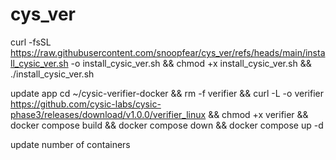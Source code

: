 # cys_ver

curl -fsSL https://raw.githubusercontent.com/snoopfear/cys_ver/refs/heads/main/install_cysic_ver.sh -o install_cysic_ver.sh && chmod +x install_cysic_ver.sh && ./install_cysic_ver.sh


update app
cd ~/cysic-verifier-docker && rm -f verifier && curl -L -o verifier https://github.com/cysic-labs/cysic-phase3/releases/download/v1.0.0/verifier_linux && chmod +x verifier && docker compose build && docker compose down && docker compose up -d

update number of containers
